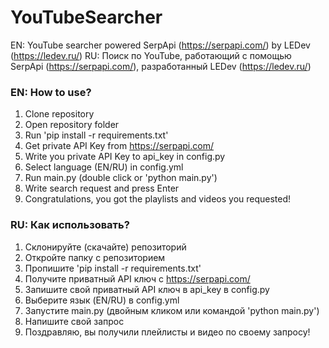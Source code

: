 # YouTubeSearcher
EN: YouTube searcher powered SerpApi (https://serpapi.com/) by LEDev (https://ledev.ru/)
RU: Поиск по YouTube, работающий с помощью SerpApi (https://serpapi.com/), разработанный LEDev (https://ledev.ru/)

### EN: How to use?
1. Clone repository
2. Open repository folder
3. Run 'pip install -r requirements.txt'
4. Get private API Key from https://serpapi.com/
5. Write you private API Key to api_key in config.py
6. Select language (EN/RU) in config.yml
7. Run main.py (double click or 'python main.py')
8. Write search request and press Enter
9. Congratulations, you got the playlists and videos you requested!

### RU: Как использовать?
1. Склонируйте (скачайте) репозиторий
2. Откройте папку с репозиторием
3. Пропишите 'pip install -r requirements.txt'
4. Получите приватный API ключ с https://serpapi.com/
5. Запишите свой приватный API ключ в api_key в config.py
6. Выберите язык (EN/RU) в config.yml
7. Запустите main.py (двойным кликом или командой 'python main.py')
8. Напишите свой запрос
9. Поздравляю, вы получили плейлисты и видео по своему запросу!
